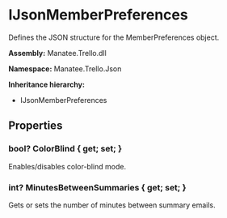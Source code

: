 # IJsonMemberPreferences

Defines the JSON structure for the MemberPreferences object.

**Assembly:** Manatee.Trello.dll

**Namespace:** Manatee.Trello.Json

**Inheritance hierarchy:**

- IJsonMemberPreferences

## Properties

### bool? ColorBlind { get; set; }

Enables/disables color-blind mode.

### int? MinutesBetweenSummaries { get; set; }

Gets or sets the number of minutes between summary emails.

